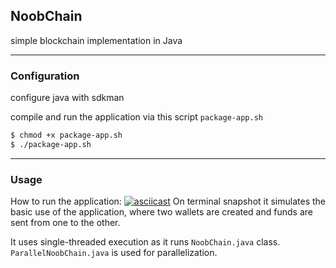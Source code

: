 ## NoobChain

simple blockchain implementation in Java
***

### Configuration

configure java with sdkman

compile and run the application via this script `package-app.sh`

```bash
$ chmod +x package-app.sh
$ ./package-app.sh
```

***

### Usage
How to run the application:
[![asciicast](https://asciinema.org/a/xyxzQ7zyJBsNryL4L7m7qkHHh.svg)](https://asciinema.org/a/xyxzQ7zyJBsNryL4L7m7qkHHh)
On terminal snapshot it simulates the basic use of the application, where two
wallets are created and funds are sent from one to the other.

It uses single-threaded execution as it runs `NoobChain.java` class.
`ParallelNoobChain.java` is used for parallelization.

